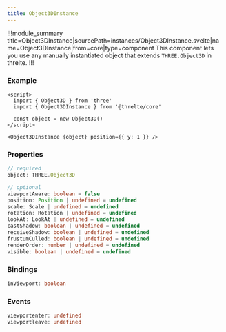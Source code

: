 ```yaml
---
title: Object3DInstance
---
```


!!!module_summary title=Object3DInstance|sourcePath=instances/Object3DInstance.svelte|name=Object3DInstance|from=core|type=component
This component lets you use any manually instantiated object that extends `THREE.Object3D` in threlte.
!!!

### Example <!-- omit in toc -->

```svelte
<script>
  import { Object3D } from 'three'
  import { Object3DInstance } from '@threlte/core'

  const object = new Object3D()
</script>

<Object3DInstance {object} position={{ y: 1 }} />
```

### Properties <!-- omit in toc -->

```ts
// required
object: THREE.Object3D

// optional
viewportAware: boolean = false
position: Position | undefined = undefined
scale: Scale | undefined = undefined
rotation: Rotation | undefined = undefined
lookAt: LookAt | undefined = undefined
castShadow: boolean | undefined = undefined
receiveShadow: boolean | undefined = undefined
frustumCulled: boolean | undefined = undefined
renderOrder: number | undefined = undefined
visible: boolean | undefined = undefined
```

### Bindings <!-- omit in toc -->

```ts
inViewport: boolean
```

### Events <!-- omit in toc -->

```ts
viewportenter: undefined
viewportleave: undefined
```
